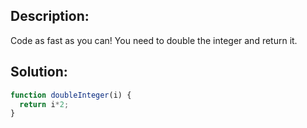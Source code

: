 ## Description:

Code as fast as you can! You need to double the integer and return it.

 ## Solution:
 
```javascript
function doubleInteger(i) {
  return i*2;
}
```